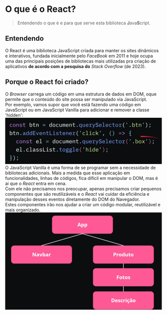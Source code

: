 # O que é o React?
> Entendendo o que é e para que serve esta biblioteca **J**ava**S**cript.

## Entendendo
O React é uma biblioteca JavaScript criada para manter os sites dinâmicos e interativos, fundada inicialmente pelo *FaceBook* em 2011 e hoje ocupa uma das principais posições de bibliotecas mais utilizadas pra criação de aplicativos **de acordo com a pesquisa do** *Stack Overflow* (de 2023).

## Porque o React foi criado?
O *Browser* carrega um código em uma estrutura de dados em DOM, oque permite que o conteúdo do site possa ser manipulado via JavaScript. <br>
Por exemplo, vamos supor que você está fazendo uma código em JavaScript ou em JavaScript Vanilla para adicionar e remover a classe 'hidden': <br>
<img src="/Images/t02-01-vanillajs.png" alt="Exemplo JavaScript Vanilla"></img> <br>
O JavaScript Vanilla é uma forma de se programar sem a necessidade de bibliotecas adicionais. Mais a medida que esse aplicação em funcionalidades, linhas de códigos, fica difícil em manipular o DOM, mas é ai que o <em>React</em> entra em cena. <br>
Com ele não precisamos nos preocupar, apenas precisamos criar pequenos componentes que são reutilizáveis e o <em>React</em> vai cuidar da eficiência e manipulação desses eventos diretamente do DOM do Navegador. <br>
Estes componentes irão nos ajudar a criar um código modular, reutilizável e mais organizado. <br>
<img src="/Images/t02-01-app.png" alt="Exemplo de Aplicação Web com o React">
